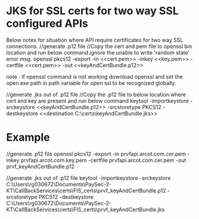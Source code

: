 # JKS for SSL certs for two way SSL configured APIs

Below notes for situation where API require certificates for two way SSL connections.
//generate .p12 file
//Copy the cert and pem file to openssl bin location and run below command.ignore the unable to write 'random state' error msg.
			openssl pkcs12 -export -in <<cert.pem>> -inkey <<key.pem>> -certfile <<cert.pem>> -out <<keyAndCertBundle.p12>>
			
note : If openssl command is not working download openssl and set the open.exe path in path variable for open ssl to be recognized globally.

//generate .jks out of .p12 file
//Copy the .p12 file to below location where cert and key are present and run below command
			keytool -importkeystore -srckeystore <<keyAndCertBundle.p12>> -srcstoretype PKCS12 -destkeystore <<destination C:\certs\keyAndCertBundle.jks>>
			

Example
===========
			
//generate .p12 file
openssl pkcs12 -export -in prvfapi.arcot.com.cer.pem -inkey prvfapi.arcot.com.key.pem -certfile prvfapi.arcot.com.cer.pem -out prvf_keyAndCertBundle.p12

//generate .jks out of .p12 file
keytool -importkeystore -srckeystore C:\Users\rg030672\Documents\PaySec-2-KT\CallBackServices\certs\FIS_certs\prvf_keyAndCertBundle.p12 -srcstoretype PKCS12 -destkeystore C:\Users\rg030672\Documents\PaySec-2-KT\CallBackServices\certs\FIS_certs\prvf_keyAndCertBundle.jks
